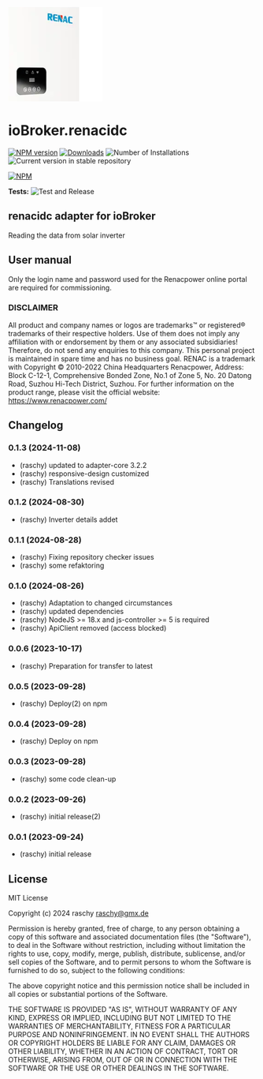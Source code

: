![Logo](admin/renacidc.png)
# ioBroker.renacidc

[![NPM version](https://img.shields.io/npm/v/iobroker.renacidc.svg)](https://www.npmjs.com/package/iobroker.renacidc)
[![Downloads](https://img.shields.io/npm/dm/iobroker.renacidc.svg)](https://www.npmjs.com/package/iobroker.renacidc)
![Number of Installations](https://iobroker.live/badges/renacidc-installed.svg)
![Current version in stable repository](https://iobroker.live/badges/renacidc-stable.svg)

[![NPM](https://nodei.co/npm/iobroker.renacidc.png?downloads=true)](https://nodei.co/npm/iobroker.renacidc/)

**Tests:** ![Test and Release](https://github.com/raschy/ioBroker.renacidc/workflows/Test%20and%20Release/badge.svg)

## renacidc adapter for ioBroker

Reading the data from solar inverter 

## User manual
Only the login name and password used for the Renacpower online portal are required for commissioning.

### DISCLAIMER

All product and company names or logos are trademarks™ or registered® trademarks of their respective holders. Use of them does not imply any affiliation with or endorsement by them or any associated subsidiaries! Therefore, do not send any enquiries to this company. 
This personal project is maintained in spare time and has no business goal. RENAC is a trademark with Copyright © 2010-2022 China Headquarters Renacpower, Address: Block C-12-1, Comprehensive Bonded Zone, No.1 of Zone 5, No. 20 Datong Road, Suzhou Hi-Tech District, Suzhou.
For further information on the product range, please visit the official website: https://www.renacpower.com/

## Changelog
<!--
	Placeholder for the next version (at the beginning of the line):
	### **WORK IN PROGRESS**
-->
### 0.1.3 (2024-11-08)
* (raschy) updated to adapter-core 3.2.2
* (raschy) responsive-design customized
* (raschy) Translations revised

### 0.1.2 (2024-08-30)
* (raschy) Inverter details addet

### 0.1.1 (2024-08-28)
* (raschy) Fixing repository checker issues
* (raschy) some refaktoring

### 0.1.0 (2024-08-26)
* (raschy) Adaptation to changed circumstances 
* (raschy) updated dependencies
* (raschy) NodeJS >= 18.x and js-controller >= 5 is required
* (raschy) ApiClient removed (access blocked)

### 0.0.6 (2023-10-17)
* (raschy) Preparation for transfer to latest

### 0.0.5 (2023-09-28)
* (raschy) Deploy(2) on npm

### 0.0.4 (2023-09-28)
* (raschy) Deploy on npm

### 0.0.3 (2023-09-28)
* (raschy) some code clean-up

### 0.0.2 (2023-09-26)
* (raschy) initial release(2)

### 0.0.1 (2023-09-24)
* (raschy) initial release

## License
MIT License

Copyright (c) 2024 raschy <raschy@gmx.de>

Permission is hereby granted, free of charge, to any person obtaining a copy
of this software and associated documentation files (the "Software"), to deal
in the Software without restriction, including without limitation the rights
to use, copy, modify, merge, publish, distribute, sublicense, and/or sell
copies of the Software, and to permit persons to whom the Software is
furnished to do so, subject to the following conditions:

The above copyright notice and this permission notice shall be included in all
copies or substantial portions of the Software.

THE SOFTWARE IS PROVIDED "AS IS", WITHOUT WARRANTY OF ANY KIND, EXPRESS OR
IMPLIED, INCLUDING BUT NOT LIMITED TO THE WARRANTIES OF MERCHANTABILITY,
FITNESS FOR A PARTICULAR PURPOSE AND NONINFRINGEMENT. IN NO EVENT SHALL THE
AUTHORS OR COPYRIGHT HOLDERS BE LIABLE FOR ANY CLAIM, DAMAGES OR OTHER
LIABILITY, WHETHER IN AN ACTION OF CONTRACT, TORT OR OTHERWISE, ARISING FROM,
OUT OF OR IN CONNECTION WITH THE SOFTWARE OR THE USE OR OTHER DEALINGS IN THE
SOFTWARE.